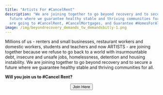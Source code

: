 ```yaml
---
title: "Artists For #CancelRent"
description: "We are joining together to go beyond recovery and to secure a
  future where we guarantee healthy stable and thriving communities for all. We
  are going to #CancelRent, #CancelMortgages, and Guarantee #HomesForAll"
image: /img/beyondrecovery_demands_tw_demandsbitly-1.png
---
```

Millions of us - renters and small businesses, restaurant workers and domestic workers, students and teachers and now ARTISTS - are joining together because we refuse to go back to a world with insurmountable debt, insecure and unsafe jobs, homelessness, detention and housing instability. We are joining together to go beyond recovery and to secure a future where we guarantee healthy stable and thriving communities for all.

**Will you join us to #Cancel Rent?**

<body><center><button class="favorite styled"
        type="button">    Join Here </button>
